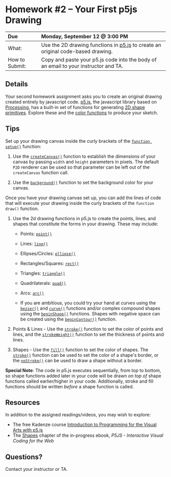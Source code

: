#  Homework &#35;2 – Your First p5js Drawing

 Due | Monday, September 12 &#64; 3:00 PM
:--- | :---
What: | Use the 2D drawing functions in [p5.js](https://p5js.org) to create an original code-based drawing.
How to Submit: | Copy and paste your p5.js code into the body of an email to your instructor and TA.


## Details
Your second homework assignment asks you to create an original drawing created entirely by javascript code.   [p5.js](https://p5js.org), the javascript library based on [Processing](http://processing.org), has a built-in set of functions for generating [2D shape primitives](https://p5js.org/reference/#group-Shape).  Explore these and the [color functions](https://p5js.org/reference/#group-Color) to produce your sketch.


## Tips

Set up your drawing canvas inside the curly brackets of the [`function setup()`](https://p5js.org/reference/#/p5/setup) function:

1. Use the [`createCanvas()`](https://p5js.org/reference/#/p5/createCanvas) function to establish the dimensions of your canvas by passing `width` and `height` parameters in pixels.  The default `P2D` renderer can be used so that parameter can be left out of the `createCanvas` function call.  

2.  Use the [`background()`](https://p5js.org/reference/#/p5/background) function to set the background color for your canvas.

Once you have your drawing canvas set up, you can add the lines of code that will execute your drawing inside the curly brackets of the `function draw()` function.

1.  Use the 2d drawing functions in p5.js to create the points, lines, and shapes that constitute the forms in your drawing.  These may include:

    * Points: [`point()`](http://p5js.org/reference/#/p5/point)

    * Lines:  [`line()`](http://p5js.org/reference/#/p5/line)

    * Ellipses/Circles: [`ellipse()`](http://p5js.org/reference/#/p5/ellipse)

    * Rectangles/Squares:  [`rect()`](http://p5js.org/reference/#/p5/rect)

    * Triangles:  [`triangle()`](http://p5js.org/reference/#/p5/triangle)

    * Quadrilaterals:  [`quad()`](http://p5js.org/reference/#/p5/quad)

    * Arcs: [`arc()`](http://p5js.org/reference/#/p5/arc)

    * If you are ambitious, you could try your hand at *curves* using the [`bezier()`](http://p5js.org/reference/#/p5/bezier) and [`curve()`](http://p5js.org/reference/#/p5/curve) functions and/or complex compound shapes using the [`beginShape()`](http://p5js.org/reference/#/p5/beginShape) functions.   Shapes with negative space can be created using the [`beginContour()`](http://p5js.org/reference/#/p5/beginContour) function.

2.  Points & Lines - Use the [`stroke()`](http://p5js.org/reference/#/p5/stroke) function to set the color of points and lines, and the [`strokeWeight()`](http://p5js.org/reference/#/p5/strokeWeight) function to set the thickness of points and lines.

3.  Shapes - Use the [`fill()`](http://p5js.org/reference/#/p5/fill) function to set the color of shapes.   The [`stroke()`](http://p5js.org/reference/#/p5/stroke) function can be used to set the color of a shape's border, or the [`noStroke()`](http://p5js.org/reference/#/p5/noStroke) can be used to draw a shape without a border.  

**Special Note**:  The code in p5.js executes sequentially, from top to bottom, so shape functions added later in your code will be drawn *on top of* shape functions called earlier/higher in your code.  Additionally, stroke and fill functions should be written *before* a shape function is called.


## Resources

In addition to the assigned readings/videos, you may wish to explore:

* The free Kadenze course [Introduction to Programming for the Visual Arts with p5.js](https://www.kadenze.com/courses/introduction-to-programming-for-the-visual-arts-with-p5-js-iii/info)
* The [Shapes](https://arashsa.gitbooks.io/learn-p5js-visual-coding-for-the-web/content/shapes.html) chapter of the in-progress ebook, *P5JS - Interactive Visual Coding for the Web*


## Questions?

Contact your instructor or TA.
